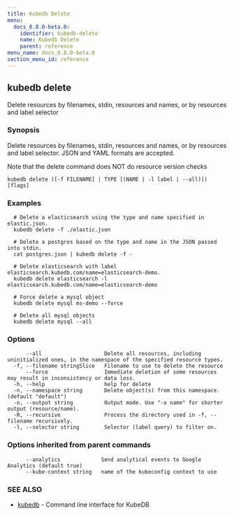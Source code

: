 ```yaml
---
title: Kubedb Delete
menu:
  docs_0.8.0-beta.0:
    identifier: kubedb-delete
    name: Kubedb Delete
    parent: reference
menu_name: docs_0.8.0-beta.0
section_menu_id: reference
---
```

## kubedb delete

Delete resources by filenames, stdin, resources and names, or by resources and label selector

### Synopsis

Delete resources by filenames, stdin, resources and names, or by resources and label selector. JSON and YAML formats are accepted. 

Note that the delete command does NOT do resource version checks

```
kubedb delete ([-f FILENAME] | TYPE [(NAME | -l label | --all)]) [flags]
```

### Examples

```
  # Delete a elasticsearch using the type and name specified in elastic.json.
  kubedb delete -f ./elastic.json
  
  # Delete a postgres based on the type and name in the JSON passed into stdin.
  cat postgres.json | kubedb delete -f -
  
  # Delete elasticsearch with label elasticsearch.kubedb.com/name=elasticsearch-demo.
  kubedb delete elasticsearch -l elasticsearch.kubedb.com/name=elasticsearch-demo
  
  # Force delete a mysql object
  kubedb delete mysql ms-demo --force
  
  # Delete all mysql objects
  kubedb delete mysql --all
```

### Options

```
      --all                    Delete all resources, including uninitialized ones, in the namespace of the specified resource types.
  -f, --filename stringSlice   Filename to use to delete the resource
      --force                  Immediate deletion of some resources may result in inconsistency or data loss.
  -h, --help                   help for delete
  -n, --namespace string       Delete object(s) from this namespace. (default "default")
  -o, --output string          Output mode. Use "-o name" for shorter output (resource/name).
  -R, --recursive              Process the directory used in -f, --filename recursively.
  -l, --selector string        Selector (label query) to filter on.
```

### Options inherited from parent commands

```
      --analytics             Send analytical events to Google Analytics (default true)
      --kube-context string   name of the kubeconfig context to use
```

### SEE ALSO

* [kubedb](/docs/0.8.0-beta.0/reference/kubedb)	 - Command line interface for KubeDB


